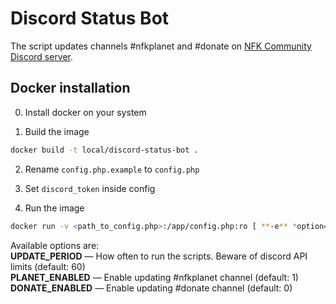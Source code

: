 # Discord Status Bot

The script updates channels #nfkplanet and #donate on [NFK Community Discord server](https://needforkill.ru/discord).

## Docker installation

0. Install docker on your system

1. Build the image
```bash
docker build -t local/discord-status-bot .
```
2. Rename `config.php.example` to `config.php`

3. Set `discord_token` inside config

4. Run the image
```bash
docker run -v <path_to_config.php>:/app/config.php:ro [ **-e** *option=value*] local/discord-status-bot
```
Available options are:\
**UPDATE_PERIOD** — How often to run the scripts. Beware of discord API limits (default: 60)\
**PLANET_ENABLED** — Enable updating #nfkplanet channel (default: 1)\
**DONATE_ENABLED** — Enable updating #donate channel (default: 0)
